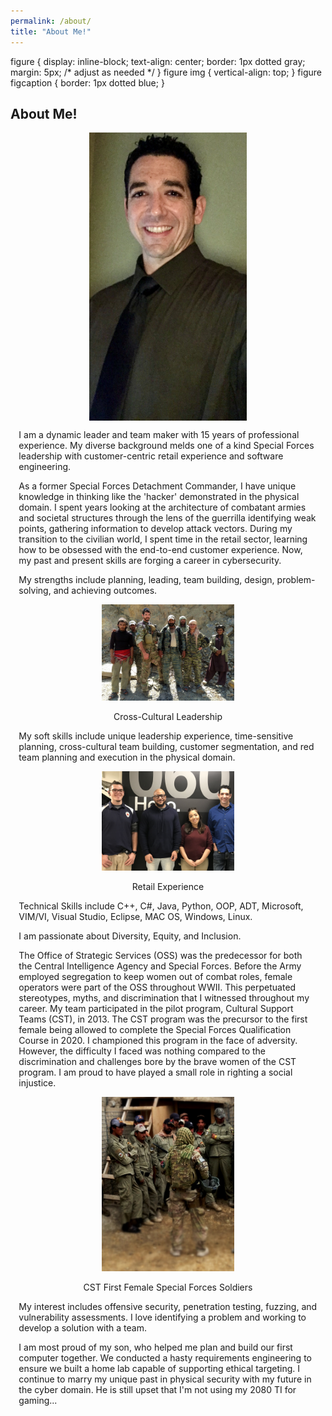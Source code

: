 ```yaml
---
permalink: /about/
title: "About Me!"
---
```

 <style> .indented { padding-left: 10pt; padding-right: 10pt; } </style>
<style> .half {     display: block;
  margin-left: auto;
  margin-right: auto; width: 50%; text-align: center;} </style>


figure {
  display: inline-block;
  text-align: center;
  border: 1px dotted gray;
  margin: 5px; /* adjust as needed */
}
figure img {
  vertical-align: top;
}
figure figcaption {
  border: 1px dotted blue;
}

## About Me!
<center><img src ="https://github.com/dunhamc13/dunhamc13.github.io/blob/master/IMG_5120.jpg?raw=true" class="half"></center>  
<p class="indented">I am a dynamic leader and team maker with 15 years of professional experience. My diverse background melds one of a kind Special Forces leadership with customer-centric retail experience and software engineering.</p>
<p></p>
<p class="indented">As a former Special Forces Detachment Commander, I have unique knowledge in thinking like the 'hacker' demonstrated in the physical domain. I spent years looking at the architecture of combatant armies and societal structures through the lens of the guerrilla identifying weak points, gathering information to develop attack vectors. During my transition to the civilian world, I spent time in the retail sector, learning how to be obsessed with the end-to-end customer experience. Now, my past and present skills are forging a career in cybersecurity. </p>
<p></p>
<p class="indented">My strengths include planning, leading, team building, design, problem-solving, and achieving outcomes.</p>
<p></p>
<p><center><figure><img src ="https://github.com/dunhamc13/dunhamc13.github.io/blob/master/655.jpg?raw=true" class="half"><img hspace="20"><figcaption style="vertical-align:middle">Cross-Cultural Leadership</figcaption></figure></center></p>  
<p></p>
<p class="indented">My soft skills include unique leadership experience, time-sensitive planning, cross-cultural team building, customer segmentation, and red team planning and execution in the physical domain.</p>
<p></p>
<p><center><figure><img src ="https://github.com/dunhamc13/dunhamc13.github.io/blob/master/IMG_6321.jpg?raw=true" class="half"><img hspace="20"><figcaption>Retail Experience</figcaption></figure></center></p>  
<p></p>
<p class="indented">Technical Skills include C++, C#, Java, Python, OOP, ADT, Microsoft, VIM/VI, Visual Studio, Eclipse, MAC OS, Windows, Linux.</p>
<p></p>
<p class="indented">I am passionate about Diversity, Equity, and Inclusion.</p>
<p class="indented">The Office of Strategic Services (OSS) was the predecessor for both the Central Intelligence Agency and Special Forces. Before the Army employed segregation to keep women out of combat roles, female operators were part of the OSS throughout WWII.  This perpetuated stereotypes, myths, and discrimination that I witnessed throughout my career.  My team participated in the pilot program, Cultural Support Teams (CST), in 2013.  The CST program was the precursor to the first female being allowed to complete the Special Forces Qualification Course in 2020.  I championed this program in the face of adversity.  However, the difficulty I faced was nothing compared to the discrimination and challenges bore by the brave women of the CST program.  I am proud to have played a small role in righting a social injustice.  </p>
<p></p>
<p></p>
<p><center><figure><img src ="https://github.com/dunhamc13/dunhamc13.github.io/blob/master/cst.jpg?raw=true" class="half"><img hspace="20"><figcaption>CST First Female Special Forces Soldiers</figcaption></figure></center></p>  
<p class="indented">My interest includes offensive security, penetration testing, fuzzing, and vulnerability assessments.  I love identifying a problem and working to develop a solution with a team.  </p>
<p></p>
<p class="indented">I am most proud of my son, who helped me plan and build our first computer together.  We conducted a hasty requirements engineering to ensure we built a home lab capable of supporting ethical targeting. I continue to marry my unique past in physical security with my future in the cyber domain.  He is still upset that I'm not using my 2080 TI for gaming...  </p>



